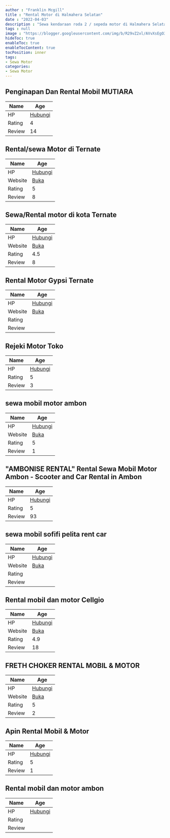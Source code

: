 ```yaml
---
author : "Franklin Mcgill"
title : "Rental Motor di Halmahera Selatan"
date : "2022-04-03"
description : "Sewa kendaraan roda 2 / sepeda motor di Halmahera Selatan"
tags : null
image : "https://blogger.googleusercontent.com/img/b/R29vZ2xl/AVvXsEgO3qYrm4WiOi6sWWAN0WjcHFsVWaD47142renQqc0mRxxVc3tUdiDJ-L40-qtn7ZXnoyE5NX5CHPtygr5KHPg_fR93Vm1sUhS33P6eT24yATWD1BKsYky0PG7HBNeM5WrZ5wUTly1qsZB_wYedfKr22Zs2KbkKQ6PPVZ5jvoxChRoXYiMo37ciL04oxg/w300-h200/rental-motor-di-halmahera-selatan.png"
hideToc: true
enableToc: true
enableTocContent: true
tocPosition: inner
tags:
- Sewa Motor
categories:
- Sewa Motor
---
```



## Penginapan Dan Rental Mobil MUTIARA

Name | Age
--------|------
HP | [Hubungi](https://pcandroidplayer.blogspot.com/?clayads=https://getnumber.ndower.dev?phone=MDg1MzQwNzk5OTA5)
Rating | 4
Review | 14


## Rental/sewa Motor di Ternate

Name | Age
--------|------
HP | [Hubungi](https://pcandroidplayer.blogspot.com/?clayads=https://getnumber.ndower.dev?phone=MDgxMjQ0MzM4NTI3)
Website | [Buka](https://pcandroidplayer.blogspot.com/?clayads=aHR0cDovL3Nld2Ftb3RvcnRlcm5hdGVpZC53b3JkcHJlc3MuY29tLw==) 
Rating | 5
Review | 8


## Sewa/Rental motor di kota Ternate

Name | Age
--------|------
HP | [Hubungi](https://pcandroidplayer.blogspot.com/?clayads=https://getnumber.ndower.dev?phone=MDgxMjQ3NTI1OTU=)
Website | [Buka](https://pcandroidplayer.blogspot.com/?clayads=aHR0cHM6Ly9zZXdhbW90b3JkaWtvdGF0ZXJuYXRlLmJsb2dzcG90LmNvbS8yMDE5LzA5L3JlbnRhbC1tb3Rvci1tdXJhaC1kaS10ZXJuYXRlLWhhcmdhLmh0bWw=) 
Rating | 4.5
Review | 8


## Rental Motor Gypsi Ternate

Name | Age
--------|------
HP | [Hubungi](https://pcandroidplayer.blogspot.com/?clayads=https://getnumber.ndower.dev?phone=MDgyMjk2MzAzNDE5)
Website | [Buka](https://pcandroidplayer.blogspot.com/?clayads=aHR0cDovL2FpbmlyZW50YWx0ZXJuYXRlLmJsb2dzcG90LmNvbS8=) 
Rating | 
Review | 


## Rejeki Motor Toko

Name | Age
--------|------
HP | [Hubungi](https://pcandroidplayer.blogspot.com/?clayads=https://getnumber.ndower.dev?phone=MDkyNDI2MjExNTg=)
Rating | 5
Review | 3


## sewa mobil motor ambon

Name | Age
--------|------
HP | [Hubungi](https://pcandroidplayer.blogspot.com/?clayads=https://getnumber.ndower.dev?phone=MDgyMjU1OTE4Mjgw)
Website | [Buka](https://pcandroidplayer.blogspot.com/?clayads=aHR0cHM6Ly9zZXdhLW1vYmlsLW1vdG9yLWFtYm9uLmJ1c2luZXNzLnNpdGUv) 
Rating | 5
Review | 1


## &quot;AMBONISE RENTAL&quot; Rental Sewa Mobil Motor Ambon - Scooter and Car Rental in Ambon

Name | Age
--------|------
HP | [Hubungi](https://pcandroidplayer.blogspot.com/?clayads=https://getnumber.ndower.dev?phone=MDgyMTM0NTk0NzAw)
Rating | 5
Review | 93


## sewa mobil sofifi pelita rent car

Name | Age
--------|------
HP | [Hubungi](https://pcandroidplayer.blogspot.com/?clayads=https://getnumber.ndower.dev?phone=MDgxMjM5OTkxOTA=)
Website | [Buka](https://pcandroidplayer.blogspot.com/?clayads=aHR0cDovL3d3dy5wZWxpdGFjYXIuY29tLw==) 
Rating | 
Review | 


## Rental mobil dan motor Cellgio

Name | Age
--------|------
HP | [Hubungi](https://pcandroidplayer.blogspot.com/?clayads=https://getnumber.ndower.dev?phone=MDgxMTQ3ODA0MjU=)
Website | [Buka](https://pcandroidplayer.blogspot.com/?clayads=aHR0cHM6Ly9jZWxsZ2lvcmVudGFsLmJsb2dzcG90LmNvbS8=) 
Rating | 4.9
Review | 18


## FRETH CHOKER RENTAL MOBIL &amp; MOTOR

Name | Age
--------|------
HP | [Hubungi](https://pcandroidplayer.blogspot.com/?clayads=https://getnumber.ndower.dev?phone=MDg1MjQzMTc4MDgx)
Website | [Buka](https://pcandroidplayer.blogspot.com/?clayads=aHR0cHM6Ly9mcmV0aC1jaG9rZXItcmVudGFsLW1vYmlsLW1vdG9yLmJ1c2luZXNzLnNpdGUv) 
Rating | 5
Review | 2


## Apin Rental Mobil &amp; Motor

Name | Age
--------|------
HP | [Hubungi](https://pcandroidplayer.blogspot.com/?clayads=https://getnumber.ndower.dev?phone=MDgyMjkzNzkwNDU4)
Rating | 5
Review | 1


## Rental mobil dan motor ambon

Name | Age
--------|------
HP | [Hubungi](https://pcandroidplayer.blogspot.com/?clayads=https://getnumber.ndower.dev?phone=)
Rating | 
Review | 


